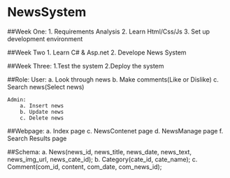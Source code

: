 # NewsSystem

##Week One:
	1. Requirements Analysis
	2. Learn Html/Css/Js
	3. Set up development environment

##Week Two
	1. Learn C# & Asp.net
	2. Develope News System

##Week Three:
	1.Test the system
	2.Deploy the system

##Role:
	User: 
		a. Look through news
		b. Make comments(Like or Dislike)
		c. Search news(Select news)

	Admin:
		a. Insert news
		b. Update news
		c. Delete news

##Webpage:
	a. Index page
	c. NewsContenet page
	d. NewsManage page
	f. Search Results page

##Schema:
	a. News(news_id, news_title, news_date, news_text, news_img_url, news_cate_id);
	b. Category(cate_id, cate_name);
	c. Comment(com_id, content, com_date, com_news_id);